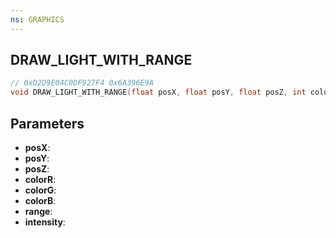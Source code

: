 ```yaml
---
ns: GRAPHICS
---
```

## DRAW_LIGHT_WITH_RANGE

```c
// 0xD2D9E04C0DF927F4 0x6A396E9A
void DRAW_LIGHT_WITH_RANGE(float posX, float posY, float posZ, int colorR, int colorG, int colorB, float range, float intensity);
```

## Parameters
* **posX**:
* **posY**:
* **posZ**:
* **colorR**:
* **colorG**:
* **colorB**:
* **range**:
* **intensity**:

